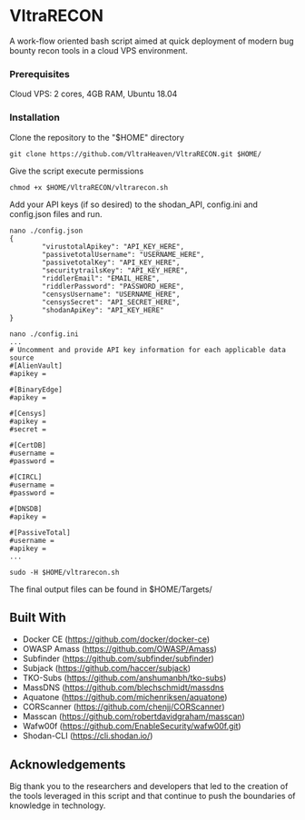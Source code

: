 # VltraRECON

A work-flow oriented bash script aimed at quick deployment of modern bug bounty recon tools in a cloud VPS environment.

### Prerequisites

Cloud VPS: 2 cores, 4GB RAM, Ubuntu 18.04

### Installation

Clone the repository to the "$HOME" directory
```
git clone https://github.com/VltraHeaven/VltraRECON.git $HOME/
```
Give the script execute permissions
```
chmod +x $HOME/VltraRECON/vltrarecon.sh
```
Add your API keys (if so desired) to the shodan_API, config.ini and config.json files and run.
```
nano ./config.json
{
        "virustotalApikey": "API_KEY_HERE",
        "passivetotalUsername": "USERNAME_HERE",
        "passivetotalKey": "API_KEY_HERE",
        "securitytrailsKey": "API_KEY_HERE",
        "riddlerEmail": "EMAIL_HERE",
        "riddlerPassword": "PASSWORD_HERE",
        "censysUsername": "USERNAME_HERE",
        "censysSecret": "API_SECRET_HERE",
        "shodanApiKey": "API_KEY_HERE"
}

nano ./config.ini
...
# Uncomment and provide API key information for each applicable data source
#[AlienVault]
#apikey =

#[BinaryEdge]
#apikey =

#[Censys]
#apikey =
#secret =

#[CertDB]
#username =
#password =

#[CIRCL]
#username =
#password =

#[DNSDB]
#apikey =

#[PassiveTotal]
#username =
#apikey =
...

sudo -H $HOME/vltrarecon.sh
```
The final output files can be found in $HOME/Targets/


## Built With

* Docker CE (https://github.com/docker/docker-ce)
* OWASP Amass (https://github.com/OWASP/Amass)
* Subfinder (https://github.com/subfinder/subfinder)
* Subjack (https://github.com/haccer/subjack)
* TKO-Subs (https://github.com/anshumanbh/tko-subs)
* MassDNS (https://github.com/blechschmidt/massdns
* Aquatone (https://github.com/michenriksen/aquatone)
* CORScanner (https://github.com/chenjj/CORScanner)
* Masscan (https://github.com/robertdavidgraham/masscan)
* Wafw00f (https://github.com/EnableSecurity/wafw00f.git)
* Shodan-CLI (https://cli.shodan.io/)

## Acknowledgements

Big thank you to the researchers and developers that led to the creation of the tools leveraged in this script and that continue to push the boundaries of knowledge in technology.
